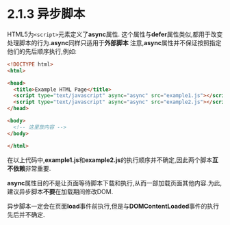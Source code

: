 # 2.1.3 异步脚本

HTML5为`<script>`元素定义了**async**属性.
这个属性与**defer**属性类似,都用于改变处理脚本的行为.**async**同样只适用于**外部脚本**
注意,**async**属性并不保证按照指定他们的先后顺序执行,例如:

``` html .line-numbers
<!DOCTYPE html>
<html>

<head>
  <title>Example HTML Page</title>
  <script type="text/javascript" async="async" src="example1.js"></script>
  <script type="text/javascript" async="async" src="example2.js"></script>
</head>

<body>
  <!-- 这里放内容 -->
</body>

</html>
```

在以上代码中,**example1.js**和**example2.js**的执行顺序并不确定,因此两个脚本**互不依赖**非常重要.

**async**属性目的不是让页面等待脚本下载和执行,从而一部加载页面其他内容.为此,建议异步脚本**不要**在加载期间修改DOM.

异步脚本一定会在页面**load**事件前执行,但是与**DOMContentLoaded**事件的执行先后并不确定.